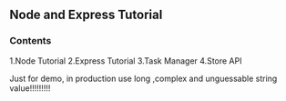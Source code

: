 ## Node and Express Tutorial

### Contents

1.Node Tutorial
2.Express Tutorial
3.Task Manager
4.Store API

Just for demo, in production use long ,complex and unguessable string value!!!!!!!!!